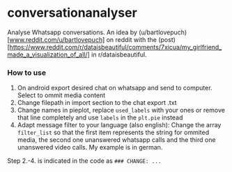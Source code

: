 # conversationanalyser
Analyse Whatsapp conversations. An idea by (u/bartlovepuch)[www.reddit.com/u/bartlovepuch] on reddit with the (post)[https://www.reddit.com/r/dataisbeautiful/comments/7xicua/my_girlfriend_made_a_visualization_of_all/] in r/dataisbeautiful.

### How to use
1. On android export desired chat on whatsapp and send to computer. Select to ommit media content
2. Change filepath in import section to the chat export .txt
3. Change names in pieplot, replace `used_labels` with your ones or remove that line completely and use `labels` in the `plt.pie` instead
4. Adapt message filter to your language (also english): Change the array `filter_list` so that the first item represents the string for ommited media, the second one unanswered whatsapp calls and the third one unanswered video calls. My example is in german.

Step 2.-4. is indicated in the code as `### CHANGE: ...`
